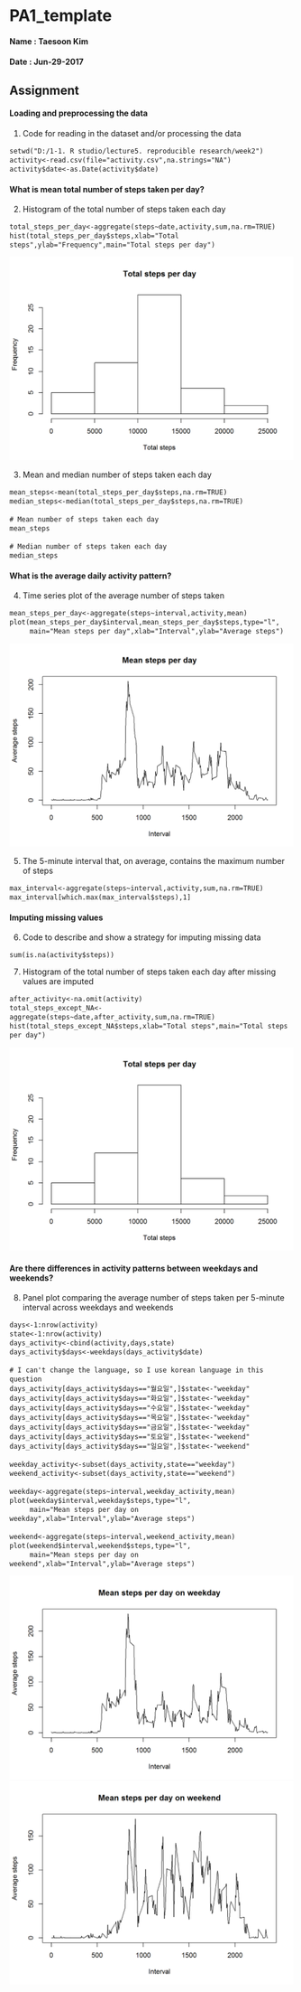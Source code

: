 # PA1_template

#### Name : Taesoon Kim
#### Date : Jun-29-2017

## Assignment

#### Loading and preprocessing the data

1. Code for reading in the dataset and/or processing the data

```{r load}
setwd("D:/1-1. R studio/lecture5. reproducible research/week2")
activity<-read.csv(file="activity.csv",na.strings="NA")
activity$date<-as.Date(activity$date)
```

#### What is mean total number of steps taken per day?

2. Histogram of the total number of steps taken each day

```{r total steps}
total_steps_per_day<-aggregate(steps~date,activity,sum,na.rm=TRUE)
hist(total_steps_per_day$steps,xlab="Total steps",ylab="Frequency",main="Total steps per day")
```

![plot of figure5](instructions_fig/figure5.png) 

3. Mean and median number of steps taken each day

```{r mean and median}
mean_steps<-mean(total_steps_per_day$steps,na.rm=TRUE)
median_steps<-median(total_steps_per_day$steps,na.rm=TRUE)

# Mean number of steps taken each day
mean_steps

# Median number of steps taken each day
median_steps
```

#### What is the average daily activity pattern?

4. Time series plot of the average number of steps taken

```{r time series plot}
mean_steps_per_day<-aggregate(steps~interval,activity,mean)
plot(mean_steps_per_day$interval,mean_steps_per_day$steps,type="l",
     main="Mean steps per day",xlab="Interval",ylab="Average steps")
```

![plot of figure8](instructions_fig/figure8.png) 

5. The 5-minute interval that, on average, contains the maximum number of steps

```{r max number of steps}
max_interval<-aggregate(steps~interval,activity,sum,na.rm=TRUE)
max_interval[which.max(max_interval$steps),1]
```

#### Imputing missing values

6. Code to describe and show a strategy for imputing missing data

```{r counting missing data}
sum(is.na(activity$steps))
```

7. Histogram of the total number of steps taken each day after missing values are imputed

```{r histogram of total number of steps}
after_activity<-na.omit(activity)
total_steps_except_NA<-aggregate(steps~date,after_activity,sum,na.rm=TRUE)
hist(total_steps_except_NA$steps,xlab="Total steps",main="Total steps per day")
```

![plot of figure12](instructions_fig/figure12.png) 

#### Are there differences in activity patterns between weekdays and weekends?

8. Panel plot comparing the average number of steps taken per 5-minute interval across weekdays and weekends

```{r plot weekdays and weekends}
days<-1:nrow(activity)
state<-1:nrow(activity)
days_activity<-cbind(activity,days,state)
days_activity$days<-weekdays(days_activity$date)

# I can't change the language, so I use korean language in this question
days_activity[days_activity$days=="월요일",]$state<-"weekday"
days_activity[days_activity$days=="화요일",]$state<-"weekday"
days_activity[days_activity$days=="수요일",]$state<-"weekday"
days_activity[days_activity$days=="목요일",]$state<-"weekday"
days_activity[days_activity$days=="금요일",]$state<-"weekday"
days_activity[days_activity$days=="토요일",]$state<-"weekend"
days_activity[days_activity$days=="일요일",]$state<-"weekend"

weekday_activity<-subset(days_activity,state=="weekday")
weekend_activity<-subset(days_activity,state=="weekend")

weekday<-aggregate(steps~interval,weekday_activity,mean)
plot(weekday$interval,weekday$steps,type="l",
     main="Mean steps per day on weekday",xlab="Interval",ylab="Average steps")
     
weekend<-aggregate(steps~interval,weekend_activity,mean)
plot(weekend$interval,weekend$steps,type="l",
     main="Mean steps per day on weekend",xlab="Interval",ylab="Average steps")

```
 
![plot of figure15-1](instructions_fig/figure15-1.png)
![plot of figure15-2](instructions_fig/figure15-2.png) 
